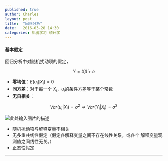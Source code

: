 ```yaml
---
published: true
author: Charles
layout: post
title:  "回归分析"
date:   2016-03-28 14:30
categories: 机器学习 统计学
---
```


#### 基本假定

回归分析中对随机扰动项的假定，

$$Y = X\hat{\beta}+e$$

- **零均值**：$E(u_i\|X_i)=0$
- **同方差**：对于每一个 $X_i$，$u_i$的条件方差等于某个常数
- **无自相关**：

$$Var(u_i|X_i)=\sigma^2 \Rightarrow Var(Y_i|X_i)=\sigma^2$$

![此处输入图片的描述][1]

- 随机扰动项与解释变量不相关
- 无多重共线性假定（假定各解释变量之间不存在线性关系，或各个
解释变量观测值之间线性无关。）
- 正态性假定

----------

[1]: http://7xjbdi.com1.z0.glb.clouddn.com/2016-03-30_223648.png?imageView2/2/w/400